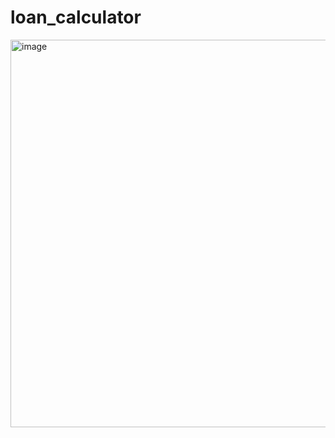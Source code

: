 # loan_calculator
<img width="620" alt="image" src="https://user-images.githubusercontent.com/105142060/227735559-2a34f864-b4f7-40ec-bd05-b14f8e493bad.png">
